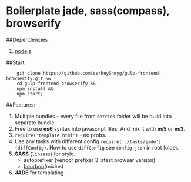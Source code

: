 # Boilerplate jade, sass(compass), browserify

##Dependencies
1. [nodejs](http://nodejs.org/)

##Start:
```shell
    git clone https://github.com/serheyShmyg/gulp-frontend-browserify.git &&
    cd gulp-frontend-browserify &&
    npm install && 
    npm start;
```

##Features:
1. Multiple bundles - every file from `entries` folder will be build into separate bundle.
2. Free to use __es6__ syntax into javascript files. And mix it with __es5__ or __es3__.
3. `require('template.html')` - no probs.
4. Use any tasks with different config `require('./tasks/jade')(diffConfig)`. How to use `diffConfig` see `config.json` in root folder.
5. __SASS__ (`libsass`) for style.
    - autoprefixer (vendor prefixer 3 latest browser version)
    - [bourbon](http://bourbon.io/)(mixins)
6. __JADE__ for templating
